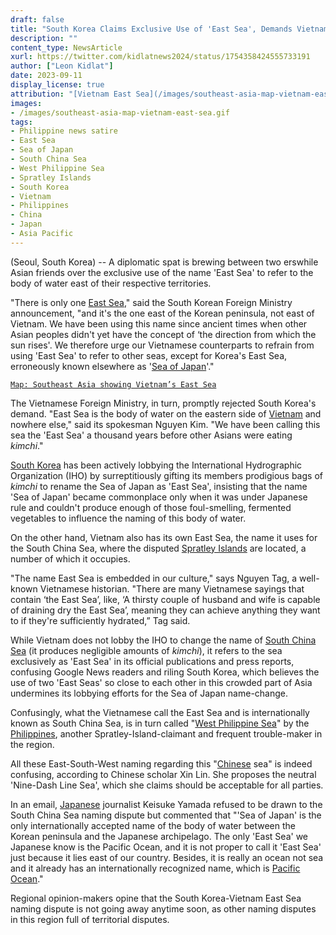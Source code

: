 ```yaml
---
draft: false
title: "South Korea Claims Exclusive Use of 'East Sea', Demands Vietnam Drop Name for Its Own East Sea"
description: ""
content_type: NewsArticle
xurl: https://twitter.com/kidlatnews2024/status/1754358424555733191
author: ["Leon Kidlat"]
date: 2023-09-11
display_license: true
attribution: "[Vietnam East Sea](/images/southeast-asia-map-vietnam-east-sea.gif) graphic from [Wikimedia](https://commons.wikimedia.org/wiki/File:Southeast_Asia_Political_Map_World_Factbook_2020.png) (Public Domain)."
images:
- /images/southeast-asia-map-vietnam-east-sea.gif
tags:
- Philippine news satire
- East Sea
- Sea of Japan
- South China Sea
- West Philippine Sea
- Spratley Islands
- South Korea
- Vietnam
- Philippines
- China
- Japan
- Asia Pacific
---
```

(Seoul, South Korea) -- A diplomatic spat is brewing between two erswhile Asian friends over the exclusive use of the name 'East Sea' to refer to the body of water east of their respective territories.

"There is only one [East Sea](/tags/east-sea/)," said the South Korean Foreign Ministry announcement, "and it's the one east of the Korean peninsula, not east of Vietnam. We have been using this name since ancient times when other Asian peoples didn't yet have the concept of ‘the direction from which the sun rises'. We therefore urge our Vietnamese counterparts to refrain from using 'East Sea' to refer to other seas, except for Korea's East Sea, erroneously known elsewhere as '[Sea of Japan](/tags/sea-of-japan/)'."

[`Map: Southeast Asia showing Vietnam’s East Sea`](/images/southeast-asia-map-vietnam-east-sea.png)

The Vietnamese Foreign Ministry, in turn, promptly rejected South Korea's demand. "East Sea is the body of water on the eastern side of [Vietnam](/tags/vietnam/) and nowhere else," said its spokesman Nguyen Kim. "We have been calling this sea the 'East Sea' a thousand years before other Asians were eating *kimchi*."

[South Korea](/tags/south-korea/) has been actively lobbying the International Hydrographic Organization (IHO) by surreptitiously gifting its members prodigious bags of *kimchi* to rename the Sea of Japan as 'East Sea', insisting that the name 'Sea of Japan' became commonplace only when it was under Japanese rule and couldn't produce enough of those foul-smelling, fermented vegetables to influence the naming of this body of water.

On the other hand, Vietnam also has its own East Sea, the name it uses for the South China Sea, where the disputed [Spratley Islands](/tags/spratley-islands) are located, a number of which it occupies.

"The name East Sea is embedded in our culture," says Nguyen Tag, a well-known Vietnamese historian. "There are many Vietnamese sayings that contain ‘the East Sea’, like, ‘A thirsty couple of husband and wife is capable of draining dry the East Sea’, meaning they can achieve anything they want to if they're sufficiently hydrated,” Tag said.

While Vietnam does not lobby the IHO to change the name of [South China Sea](/tags/south-china-sea/) (it produces negligible amounts of *kimchi*), it refers to the sea exclusively as 'East Sea' in its official publications and press reports, confusing Google News readers and riling South Korea, which believes the use of two 'East Seas' so close to each other in this crowded part of Asia undermines its lobbying efforts for the Sea of Japan name-change.

Confusingly, what the Vietnamese call the East Sea and is internationally known as South China Sea, is in turn called "[West Philippine Sea](/tags/west-philippine-sea/)" by the [Philippines](/tags/philippines/), another Spratley-Island-claimant and frequent trouble-maker in the region.

All these East-South-West naming regarding this "[Chinese](/tags/china/) sea" is indeed confusing, according to Chinese scholar Xin Lin. She proposes the neutral 'Nine-Dash Line Sea', which she claims should be acceptable for all parties.

In an email, [Japanese](/tags/japan/) journalist Keisuke Yamada refused to be drawn to the South China Sea naming dispute but commented that "'Sea of Japan' is the only internationally accepted name of the body of water between the Korean peninsula and the Japanese archipelago. The only 'East Sea' we Japanese know is the Pacific Ocean, and it is not proper to call it 'East Sea' just because it lies east of our country. Besides, it is really an ocean not sea and it already has an internationally recognized name, which is [Pacific Ocean](/tags/asia-pacific/)."

Regional opinion-makers opine that the South Korea-Vietnam East Sea naming dispute is not going away anytime soon, as other naming disputes in this region full of territorial disputes.

